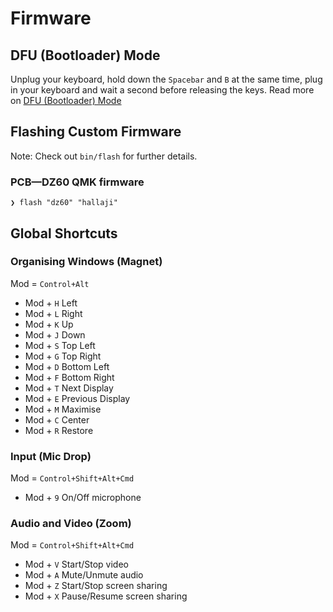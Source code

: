 # Firmware

## DFU (Bootloader) Mode

Unplug your keyboard, hold down the `Spacebar` and `B` at the same time, plug in your keyboard and wait a second before releasing the keys. Read more on [DFU (Bootloader) Mode](https://docs.qmk.fm/#/newbs_flashing?id=put-your-keyboard-into-dfu-bootloader-mode)

## Flashing Custom Firmware

Note: Check out `bin/flash`  for further details.

### PCB—DZ60 QMK firmware

```shell
❯ flash "dz60" "hallaji"
```

## Global Shortcuts

### Organising Windows (Magnet)

Mod = `Control+Alt`

- Mod + `H` Left
- Mod + `L` Right
- Mod + `K` Up
- Mod + `J` Down
- Mod + `S` Top Left
- Mod + `G` Top Right
- Mod + `D` Bottom Left
- Mod + `F` Bottom Right
- Mod + `T` Next Display
- Mod + `E` Previous Display
- Mod + `M` Maximise
- Mod + `C` Center
- Mod + `R` Restore

### Input (Mic Drop)

Mod = `Control+Shift+Alt+Cmd`

- Mod + `9` On/Off microphone

### Audio and Video (Zoom)

Mod = `Control+Shift+Alt+Cmd`

- Mod + `V` Start/Stop video
- Mod + `A` Mute/Unmute audio
- Mod + `Z` Start/Stop screen sharing
- Mod + `X` Pause/Resume screen sharing
